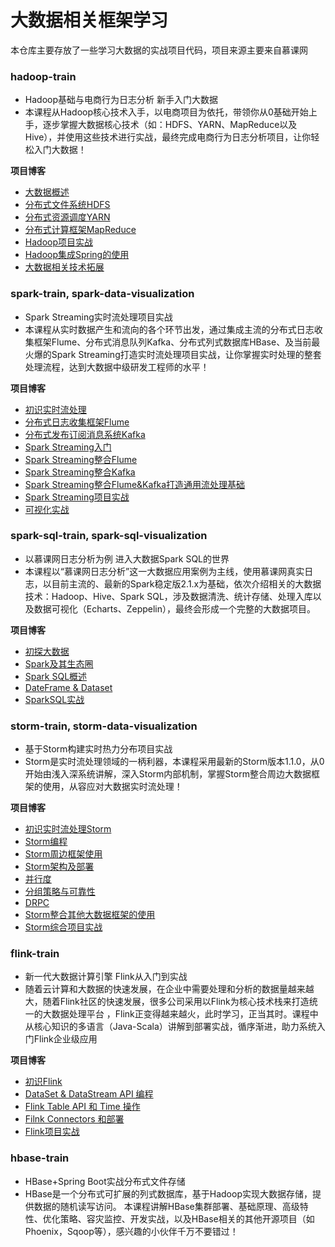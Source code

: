 # 大数据相关框架学习

本仓库主要存放了一些学习大数据的实战项目代码，项目来源主要来自慕课网

### hadoop-train

- Hadoop基础与电商行为日志分析 新手入门大数据
- 本课程从Hadoop核心技术入手，以电商项目为依托，带领你从0基础开始上手，逐步掌握大数据核心技术（如：HDFS、YARN、MapReduce以及Hive），并使用这些技术进行实战，最终完成电商行为日志分析项目，让你轻松入门大数据！

**项目博客**

- [大数据概述](http://www.thpffcj.com/2017/12/12/Big-Data-Getting-Started-2/)
- [分布式文件系统HDFS](http://www.thpffcj.com/2018/01/04/Big-Data-Getting-Started-3/)
- [分布式资源调度YARN](http://www.thpffcj.com/2018/01/05/Big-Data-Getting-Started-4/)
- [分布式计算框架MapReduce](http://www.thpffcj.com/2018/01/06/Big-Data-Getting-Started-5/)
- [Hadoop项目实战](http://www.thpffcj.com/2018/01/07/Big-Data-Getting-Started-6/)
- [Hadoop集成Spring的使用](http://www.thpffcj.com/2018/01/08/Big-Data-Getting-Started-7/)
- [大数据相关技术拓展](http://www.thpffcj.com/2018/01/09/Big-Data-Getting-Started-8/)

### spark-train, spark-data-visualization

- Spark Streaming实时流处理项目实战
- 本课程从实时数据产生和流向的各个环节出发，通过集成主流的分布式日志收集框架Flume、分布式消息队列Kafka、分布式列式数据库HBase、及当前最火爆的Spark Streaming打造实时流处理项目实战，让你掌握实时处理的整套处理流程，达到大数据中级研发工程师的水平！

**项目博客**

- [初识实时流处理](http://www.thpffcj.com/2018/01/10/Big-Data-Real-time-Streaming-Data-Processing-1/)
- [分布式日志收集框架Flume](http://www.thpffcj.com/2018/01/11/Big-Data-Real-time-Streaming-Data-Processing-2/)
- [分布式发布订阅消息系统Kafka](http://www.thpffcj.com/2018/01/12/Big-Data-Real-time-Streaming-Data-Processing-3/)
- [Spark Streaming入门](http://www.thpffcj.com/2018/01/13/Big-Data-Real-time-Streaming-Data-Processing-4/)
- [Spark Streaming整合Flume](http://www.thpffcj.com/2018/01/14/Big-Data-Real-time-Streaming-Data-Processing-5/)
- [Spark Streaming整合Kafka](http://www.thpffcj.com/2018/01/15/Big-Data-Real-time-Streaming-Data-Processing-6/)
- [Spark Streaming整合Flume&Kafka打造通用流处理基础](http://www.thpffcj.com/2018/01/16/Big-Data-Real-time-Streaming-Data-Processing-7/)
- [Spark Streaming项目实战](http://www.thpffcj.com/2018/01/17/Big-Data-Real-time-Streaming-Data-Processing-8/)
- [可视化实战](http://www.thpffcj.com/2018/01/18/Big-Data-Real-time-Streaming-Data-Processing-9/)

### spark-sql-train, spark-sql-visualization

- 以慕课网日志分析为例 进入大数据Spark SQL的世界
- 本课程以“慕课网日志分析”这一大数据应用案例为主线，使用慕课网真实日志，以目前主流的、最新的Spark稳定版2.1.x为基础，依次介绍相关的大数据技术：Hadoop、Hive、Spark SQL，涉及数据清洗、统计存储、处理入库以及数据可视化（Echarts、Zeppelin），最终会形成一个完整的大数据项目。

**项目博客**

- [初探大数据](http://www.thpffcj.com/2018/04/14/Big-Data-SparkSQL-1/)
- [Spark及其生态圈](http://www.thpffcj.com/2018/04/15/Big-Data-SparkSQL-2/)
- [Spark SQL概述](http://www.thpffcj.com/2018/04/27/Big-Data-SparkSQL-3/)
- [DateFrame & Dataset](http://www.thpffcj.com/2018/05/03/Big-Data-SparkSQL-4/)
- [SparkSQL实战](http://www.thpffcj.com/2018/05/06/Big-Data-SparkSQL-5/)

### storm-train, storm-data-visualization

- 基于Storm构建实时热力分布项目实战
- Storm是实时流处理领域的一柄利器，本课程采用最新的Storm版本1.1.0，从0开始由浅入深系统讲解，深入Storm内部机制，掌握Storm整合周边大数据框架的使用，从容应对大数据实时流处理！

**项目博客**

- [初识实时流处理Storm](http://www.thpffcj.com/2018/03/05/Big-Data-Storm-Real-time-Streaming-Data-Processing-1/)
- [Storm编程](http://www.thpffcj.com/2018/03/18/Big-Data-Storm-Real-time-Streaming-Data-Processing-2/)
- [Storm周边框架使用](http://www.thpffcj.com/2018/03/21/Big-Data-Storm-Real-time-Streaming-Data-Processing-3/)
- [Storm架构及部署](http://www.thpffcj.com/2018/03/29/Big-Data-Storm-Real-time-Streaming-Data-Processing-4/)
- [并行度](http://www.thpffcj.com/2018/03/31/Big-Data-Storm-Real-time-Streaming-Data-Processing-5/)
- [分组策略与可靠性](http://www.thpffcj.com/2018/04/02/Big-Data-Storm-Real-time-Streaming-Data-Processing-6/)
- [DRPC](http://www.thpffcj.com/2018/04/06/Big-Data-Storm-Real-time-Streaming-Data-Processing-7/)
- [Storm整合其他大数据框架的使用](http://www.thpffcj.com/2018/04/07/Big-Data-Storm-Real-time-Streaming-Data-Processing-8/)
- [Storm综合项目实战](http://www.thpffcj.com/2018/04/09/Big-Data-Storm-Real-time-Streaming-Data-Processing-9/)

### flink-train

- 新一代大数据计算引擎 Flink从入门到实战
- 随着云计算和大数据的快速发展，在企业中需要处理和分析的数据量越来越大，随着Flink社区的快速发展，很多公司采用以Flink为核心技术栈来打造统一的大数据处理平台 ，Flink正变得越来越火，此时学习，正当其时。课程中从核心知识的多语言（Java-Scala）讲解到部署实战，循序渐进，助力系统入门Flink企业级应用

**项目博客**

- [初识Flink](http://www.thpffcj.com/2019/06/28/Big-Data-Flink-Getting-Started-1/)
- [DataSet & DataStream API 编程](http://www.thpffcj.com/2019/06/29/Big-Data-Flink-Getting-Started-2)
- [Flink Table API 和 Time 操作](http://www.thpffcj.com/2019/07/04/Big-Data-Flink-Getting-Started-3) 
- [Filnk Connectors 和部署](http://www.thpffcj.com/2019/07/07/Big-Data-Flink-Getting-Started-4)
- [Flink项目实战](http://www.thpffcj.com/2019/07/10/Big-Data-Flink-Getting-Started-5)

### hbase-train

- HBase+Spring Boot实战分布式文件存储
- HBase是一个分布式可扩展的列式数据库，基于Hadoop实现大数据存储，提供数据的随机读写访问。 本课程讲解HBase集群部署、基础原理、高级特性、优化策略、容灾监控、开发实战，以及HBase相关的其他开源项目（如Phoenix，Sqoop等），感兴趣的小伙伴千万不要错过！
